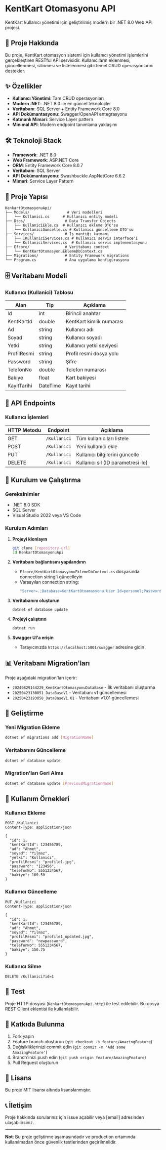 # KentKart Otomasyonu API

KentKart kullanıcı yönetimi için geliştirilmiş modern bir .NET 8.0 Web API projesi.

## 🚀 Proje Hakkında

Bu proje, KentKart otomasyon sistemi için kullanıcı yönetimi işlemlerini gerçekleştiren RESTful API servisidir. Kullanıcıların eklenmesi, güncellenmesi, silinmesi ve listelenmesi gibi temel CRUD operasyonlarını destekler.

## ✨ Özellikler

- **Kullanıcı Yönetimi**: Tam CRUD operasyonları
- **Modern .NET**: .NET 8.0 ile en güncel teknolojiler
- **Veritabanı**: SQL Server + Entity Framework Core 8.0
- **API Dokümantasyonu**: Swagger/OpenAPI entegrasyonu
- **Katmanlı Mimari**: Service Layer pattern
- **Minimal API**: Modern endpoint tanımlama yaklaşımı

## 🛠️ Teknoloji Stack

- **Framework**: .NET 8.0
- **Web Framework**: ASP.NET Core
- **ORM**: Entity Framework Core 8.0.7
- **Veritabanı**: SQL Server
- **API Dokümantasyonu**: Swashbuckle.AspNetCore 6.6.2
- **Mimari**: Service Layer Pattern

## 📁 Proje Yapısı

```
KenkartOtomasyonuApi/
├── Models/                 # Veri modelleri
│   └── Kullanici.cs      # Kullanıcı entity modeli
├── Dtos/                  # Data Transfer Objects
│   ├── KullaniciEkle.cs  # Kullanıcı ekleme DTO'su
│   └── KullaniciGüncelle.cs # Kullanıcı güncelleme DTO'su
├── Services/              # İş mantığı katmanı
│   ├── IKullaniciServices.cs # Kullanıcı servis interface'i
│   └── KullaniciServices.cs  # Kullanıcı servis implementasyonu
├── Efcore/                # Veritabanı context
│   └── KentKartOtomasyonuEklemeDbContext.cs
├── Migrations/            # Entity Framework migrations
└── Program.cs             # Ana uygulama konfigürasyonu
```

## 🗄️ Veritabanı Modeli

### Kullanıcı (Kullanici) Tablosu

| Alan | Tip | Açıklama |
|------|-----|----------|
| Id | int | Birincil anahtar |
| KentKartId | double | KentKart kimlik numarası |
| Ad | string | Kullanıcı adı |
| Soyad | string | Kullanıcı soyadı |
| Yetki | string | Kullanıcı yetki seviyesi |
| ProfilResmi | string | Profil resmi dosya yolu |
| Password | string | Şifre |
| TelefonNo | double | Telefon numarası |
| Bakiye | float | Kart bakiyesi |
| KayitTarihi | DateTime | Kayıt tarihi |

## 🔌 API Endpoints

### Kullanıcı İşlemleri

| HTTP Metodu | Endpoint | Açıklama |
|-------------|----------|----------|
| GET | `/Kullanici` | Tüm kullanıcıları listele |
| POST | `/Kullanici` | Yeni kullanıcı ekle |
| PUT | `/Kullanici` | Kullanıcı bilgilerini güncelle |
| DELETE | `/Kullanici` | Kullanıcı sil (ID parametresi ile) |

## 🚀 Kurulum ve Çalıştırma

### Gereksinimler

- .NET 8.0 SDK
- SQL Server
- Visual Studio 2022 veya VS Code

### Kurulum Adımları

1. **Projeyi klonlayın**
   ```bash
   git clone [repository-url]
   cd KenkartOtomasyonuApi
   ```

2. **Veritabanı bağlantısını yapılandırın**
   - `Efcore/KentKartOtomasyonuEklemeDbContext.cs` dosyasında connection string'i güncelleyin
   - Varsayılan connection string:
     ```csharp
     "Server=.;Database=KentKartOtoamasyonu;User Id=personel;Password=123456;TrustServerCertificate=true"
     ```

3. **Veritabanını oluşturun**
   ```bash
   dotnet ef database update
   ```

4. **Projeyi çalıştırın**
   ```bash
   dotnet run
   ```

5. **Swagger UI'a erişin**
   - Tarayıcınızda `https://localhost:5001/swagger` adresine gidin

## 📊 Veritabanı Migration'ları

Proje aşağıdaki migration'ları içerir:
- `20240829144229_KentKartOtomasyonuDataBase` - İlk veritabanı oluşturma
- `20250423130851_DataBaseV1` - Veritabanı v1 güncellemesi
- `20250423193858_DataBaseV1.01` - Veritabanı v1.01 güncellemesi

## 🔧 Geliştirme

### Yeni Migration Ekleme
```bash
dotnet ef migrations add [MigrationName]
```

### Veritabanını Güncelleme
```bash
dotnet ef database update
```

### Migration'ları Geri Alma
```bash
dotnet ef database update [PreviousMigrationName]
```

## 📝 Kullanım Örnekleri

### Kullanıcı Ekleme
```http
POST /Kullanici
Content-Type: application/json

{
  "id": 1,
  "kentKartId": 123456789,
  "ad": "Ahmet",
  "soyad": "Yılmaz",
  "yetki": "Kullanıcı",
  "profilResmi": "profile1.jpg",
  "password": "123456",
  "telefonNo": 5551234567,
  "bakiye": 100.50
}
```

### Kullanıcı Güncelleme
```http
PUT /Kullanici
Content-Type: application/json

{
  "id": 1,
  "kentKartId": 123456789,
  "ad": "Ahmet",
  "soyad": "Yılmaz",
  "profilResmi": "profile1_updated.jpg",
  "password": "newpassword",
  "telefonNo": 5551234567,
  "bakiye": 150.75
}
```

### Kullanıcı Silme
```http
DELETE /Kullanici?id=1
```

## 🧪 Test

Proje HTTP dosyası (`KenkartOtomasyonuApi.http`) ile test edilebilir. Bu dosya REST Client eklentisi ile kullanılabilir.

## 🤝 Katkıda Bulunma

1. Fork yapın
2. Feature branch oluşturun (`git checkout -b feature/AmazingFeature`)
3. Değişikliklerinizi commit edin (`git commit -m 'Add some AmazingFeature'`)
4. Branch'inizi push edin (`git push origin feature/AmazingFeature`)
5. Pull Request oluşturun

## 📄 Lisans

Bu proje MIT lisansı altında lisanslanmıştır.

## 📞 İletişim

Proje hakkında sorularınız için issue açabilir veya [email] adresinden ulaşabilirsiniz.

---

**Not**: Bu proje geliştirme aşamasındadır ve production ortamında kullanılmadan önce güvenlik testlerinden geçirilmelidir.
